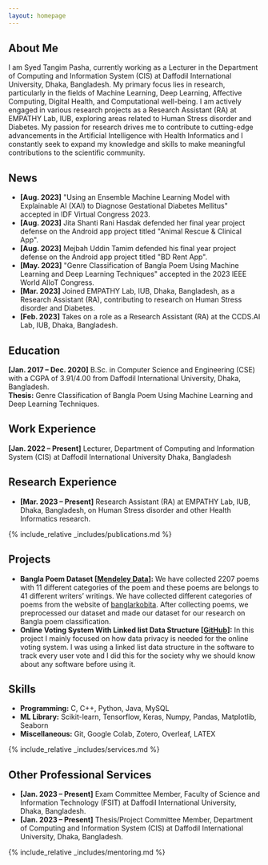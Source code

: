 ```yaml
---
layout: homepage
---
```


## About Me

I am Syed Tangim Pasha, currently working as a Lecturer in the Department of Computing and Information System (CIS) at Daffodil International University, Dhaka, Bangladesh. My primary focus lies in research, particularly in the fields of Machine Learning, Deep Learning, Affective Computing, Digital Health, and Computational well-being. I am actively engaged in various research projects as a Research Assistant (RA) at EMPATHY Lab, IUB, exploring areas related to Human Stress disorder and Diabetes. My passion for research drives me to contribute to cutting-edge advancements in the Artificial Intelligence with Health Informatics and I constantly seek to expand my knowledge and skills to make meaningful contributions to the scientific community.

## News

- **[Aug. 2023]** "Using an Ensemble Machine Learning Model with Explainable AI (XAI) to Diagnose Gestational Diabetes Mellitus" accepted in IDF Virtual Congress 2023.
- **[Aug. 2023]** Jita Shanti Rani Hasdak defended her final year project defense on the Android app project titled "Animal Rescue & Clinical App".
- **[Aug. 2023]** Mejbah Uddin Tamim defended his final year project defense on the Android app project titled "BD Rent App".
- **[May. 2023]** "Genre Classification of Bangla Poem Using Machine Learning and Deep Learning Techniques" accepted in the 2023 IEEE World AIIoT Congress.
- **[Mar. 2023]** Joined EMPATHY Lab, IUB, Dhaka, Bangladesh, as a Research Assistant (RA), contributing to research on Human Stress disorder and Diabetes.
- **[Feb. 2023]** Takes on a role as a Research Assistant (RA) at the CCDS.AI Lab, IUB, Dhaka, Bangladesh.

## Education

**[Jan. 2017 – Dec. 2020]** B.Sc. in Computer Science and Engineering (CSE) with a CGPA of 3.91/4.00 from Daffodil International University, Dhaka, Bangladesh. 
<br> **Thesis:** Genre Classification of Bangla Poem Using Machine Learning and Deep Learning Techniques.

## Work Experience

**[Jan. 2022 – Present]** Lecturer, Department of Computing and Information System (CIS) at Daffodil International University Dhaka, Bangladesh

## Research Experience

- **[Mar. 2023 – Present]** Research Assistant (RA) at EMPATHY Lab, IUB, Dhaka, Bangladesh, on Human Stress disorder and other Health Informatics research.

{% include_relative _includes/publications.md %}

## Projects

- **Bangla Poem Dataset [<a href="https://data.mendeley.com/datasets/zgmrk5m566/draft?a=e1505a47-eb75-4623-9aef-fa845961114b">Mendeley Data</a>]:** We have collected 2207 poems with 11 different categories of the poem and these poems are belongs to 41 different writers’ writings. We have collected different categories of poems from the website of <a href="https://banglarkobita.com/">banglarkobita</a>. After collecting poems, we preprocessed our dataset and made our dataset for our research on Bangla poem classification.
- **Online Voting System With Linked list Data Structure [<a href="https://github.com/Syed-Tangim-Pasha/Online-Voting-System">GitHub</a>]:** In this project I mainly focused on how data privacy is needed for the online voting system. I was using a linked list data structure in the software to track every user vote and I did this for the society why we should know about any software before using it.

## Skills

- **Programming:** C, C++, Python, Java, MySQL
- **ML Library:** Scikit-learn, Tensorflow, Keras, Numpy, Pandas, Matplotlib, Seaborn
- **Miscellaneous:** Git, Google Colab, Zotero, Overleaf, LATEX

{% include_relative _includes/services.md %}

## Other Professional Services

- **[Jan. 2023 – Present]** Exam Committee Member, Faculty of Science and Information Technology (FSIT) at Daffodil International University, Dhaka, Bangladesh.
- **[Jan. 2023 – Present]** Thesis/Project Committee Member, Department of Computing and Information System (CIS) at Daffodil International University, Dhaka, Bangladesh.


{% include_relative _includes/mentoring.md %}
